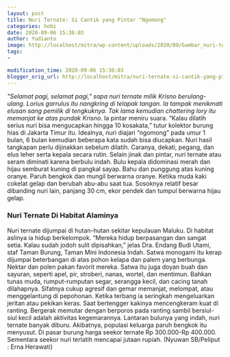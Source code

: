 ```yaml
---
layout: post
title: Nuri Ternate: Si Cantik yang Pintar "Ngomong"
categories: hobi
date: 2020-09-06 15:36:03
author: Yudianto
image: http://localhost/mitra/wp-content/uploads/2020/09/Gambar_nuri-ternate_826x800.jpg
tags:
- 

modification_time: 2020-09-06 15:36:03
blogger_orig_url: http://localhost/mitra/nuri-ternate-si-cantik-yang-pintar.html
---
```


<em>"Selamat pagi, selamat pagi," sapa nuri ternate milik Krisno berulang-ulang. Lorius garrulus itu nangkring di telapak tangan. Ia tampak menikmati elusan sang pemilik di tengkuknya. Tak lama kemudian chattering lory itu memanjat ke atas pundak Krisno.</em>
Ia pintar meniru suara. “Kalau dilatih serius nuri bisa mengucapkan hingga 10 kosakata,” tutur kolektor burung hias di Jakarta Timur itu. Idealnya, nuri diajari “ngomong” pada umur 1 bulan, 6 bulan kemudian beberapa kata sudah bisa diucapkan. Nuri hasil tangkapan perlu dijinakkan sebelum dilatih. Caranya, dekati, pegang, dan elus leher serta kepala secara rutin.
Selain jinak dan pintar, nuri ternate atau seram diminati karena berbulu indah. Bulu kepala didominasi merah dan hijau semburat kuning di pangkal sayap. Bahu dan punggung atas kuning oranye. Paruh bengkok dan mungil berwarna oranye. Ketika muda kaki cokelat gelap dan berubah abu-abu saat tua. Sosoknya relatif besar dibanding nuri lain, panjang 30 cm, ekor pendek dan tumpul berwarna hijau gelap.
<h3>Nuri Ternate Di Habitat Alaminya</h3>
Nuri ternate dijumpai di hutan-hutan sekitar kepulauan Maluku. Di habitat aslinya ia hidup berkelompok. “Mereka hidup berpasangan dan sangat setia. Kalau sudah jodoh sulit dipisahkan,” jelas Dra. Endang Budi Utami, staf Taman Burung, Taman Mini Indonesia Indah.
Satwa monogami itu kerap dijumpai beterbangan di atas pohon kelapa dan palem yang berbunga. Nektar dan polen pakan favorit mereka. Satwa itu juga doyan buah dan sayuran, seperti apel, pir, stroberi, nanas, wortel, dan mentimun. Bahkan tunas muda, rumput-rumputan segar, serangga kecil, dan cacing tanah dilahapnya.
Sifatnya cukup agresif dan gemar memanjat, melompat, atau menggelantung di pepohonan. Ketika terbang ia seringkah mengeluarkan jeritan atau pekikan keras. Saat bertengger kakinya mencengkeram kuat di ranting. Bergerak memutar dengan berporos pada ranting sambil bersiul-siul kecil adalah aktivitas kegemarannya.
Lantaran bulunya yang indah, nuri ternate banyak diburu. Akibatnya, populasi keluarga paruh bengkok itu menyusut. Di pasar burung harga seekor ternate Rp 300.000-Rp 400.000.
Sementara seekor nuri terlatih mencapai jutaan rupiah. (Nyuwan SB/Peliput : Erna Herawati)
